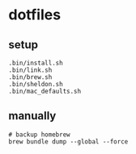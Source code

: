 # dotfiles

## setup
```SHELL
.bin/install.sh
.bin/link.sh
.bin/brew.sh
.bin/sheldon.sh
.bin/mac_defaults.sh
```

## manually
```SHELL
# backup homebrew
brew bundle dump --global --force
```
